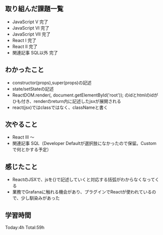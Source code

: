 ## 取り組んだ課題一覧
- JavaScript V 完了
- JavaScript Ⅵ 完了
- JavaScript Ⅶ 完了
- React I 完了
- React Ⅱ 完了
- 関連記事 SQL以外 完了

## わかったこと
- constructor(props),super(props)の記述
- state/setStateの記述
- ReactDOM.render(<App />, document.getElementById('root'));
のidとhtmlのidがひも付き、renderのreturn内に記述したjsxが展開される
- react(jsx)ではclassではなく、classNameと書く

## 次やること
- React Ⅲ ～
- 関連記事 SQL（Developer Defaultが選択肢になかったので保留。Customで何とかする予定）

## 感じたこと
- ReactのJSXで、jsを{}で記述していくと対応する括弧がわからなくなってくる
- 業務でGrafanaに触れる機会があり、プラグインでReactが使われているので、少し馴染みがあった

## 学習時間
Today:4h
Total:59h
